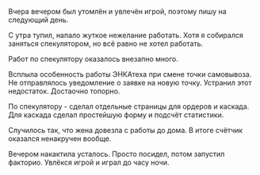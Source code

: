 Вчера вечером был утомлён и увлечён игрой, поэтому пишу на следующий день.

С утра тупил, напало жуткое нежелание работать. Хотя я собирался заняться спекулятором, но всё равно не хотел работать.

Работ по спекулятору оказалось внезапно много.

Всплыла особенность работы ЭНКАтеха при смене точки самовывоза. Не отправлялось уведомление о заявке на новую точку. Устранил этот недостаток. Достаочно топорно.

По спекулятору - сделал отдельные страницы для ордеров и каскада.
Для каскада сделал простейшую форму и подсчёт статистики.

Случилось так, что жена довезла с работы до дома.
В итоге счётчик оказался ненакручен вообще.

Вечером накактила усталось. Просто посидел, потом запустил факторио. Увлёкся игрой и играл до часу ночи.